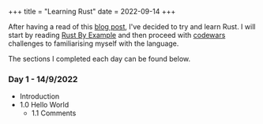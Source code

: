 +++
title = "Learning Rust"
date = 2022-09-14
+++

After having a read of this [blog post](https://ibraheem.ca/posts/why-devs-love-rust/), I've decided to try and learn Rust. I will start by reading [Rust By Example](https://doc.rust-lang.org/stable/rust-by-example/) and then proceed with [codewars](https://www.codewars.com/) challenges to familiarising myself with the language.

The sections I completed each day can be found below.

### Day 1 - 14/9/2022
- Introduction
- 1.0 Hello World
  - 1.1 Comments

<!-- ### Day 2 - 15/9/2022
- 1.2 Formatted Print
  - 1.2.1 Debug
  - 1.2.2 Display -->